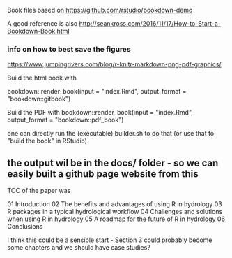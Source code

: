 
Book files based on https://github.com/rstudio/bookdown-demo

A good reference is also http://seankross.com/2016/11/17/How-to-Start-a-Bookdown-Book.html 

###  info on how to best save the figures 
https://www.jumpingrivers.com/blog/r-knitr-markdown-png-pdf-graphics/


Build the html book with 

bookdown::render_book(input = "index.Rmd", output_format = "bookdown::gitbook")

Build the PDF with 
bookdown::render_book(input = "index.Rmd", output_format = "bookdown::pdf_book")

one can directly run the (executable) builder.sh to do that (or use that to "build the book" in RStudio) 

## the output wil be in the docs/ folder - so we can easily built a github page website from this 

TOC of the paper was 

01 Introduction
02 The benefits and advantages of using R in hydrology
03 R packages in a typical hydrological workflow
04 Challenges and solutions when using R in hydrology
05 A roadmap for the future of R in hydrology
06 Conclusions 

I think this could be a sensible start - Section 3 could probably become some chapters and we should have case studies? 


